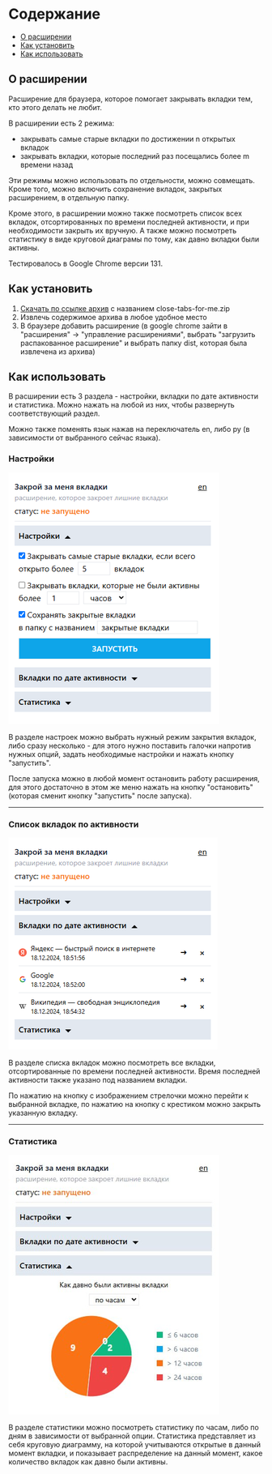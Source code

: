 # Содержание

- [О расширении](#о-расширении)
- [Как установить](#как-установить)
- [Как использовать](#как-использовать)

## О расширении

Расширение для браузера, которое помогает закрывать вкладки тем, кто этого делать не любит.

В расширении есть 2 режима:

- закрывать самые старые вкладки по достижении n открытых вкладок
- закрывать вкладки, которые последний раз посещались более m времени назад

Эти режимы можно использовать по отдельности, можно совмещать. Кроме того, можно включить сохранение вкладок, закрытых расширением, в отдельную папку.

Кроме этого, в расширении можно также посмотреть список всех вкладок, отсортированных по времени последней активности, и при необходимости закрыть их вручную. А также можно посмотреть статистику в виде круговой диаграмы по тому, как давно вкладки были активны.

Тестировалось в Google Chrome версии 131.

## Как установить

1. [Скачать по ссылке архив](example) с названием close-tabs-for-me.zip
2. Извлечь содержимое архива в любое удобное место
3. В браузере добавить расширение (в google chrome зайти в "расширения" -> "управление расширениями", выбрать "загрузить распакованное расширение" и выбрать папку dist, которая была извлечена из архива)

## Как использовать

В расширении есть 3 раздела - настройки, вкладки по дате активности и статистика. Можно нажать на любой из них, чтобы развернуть соответствующий раздел.

Можно также поменять язык нажав на переключатель en, либо ру (в зависимости от выбранного сейчас языка).

### Настройки

![настройки](readme-images/settings.png)

В разделе настроек можно выбрать нужный режим закрытия вкладок, либо сразу несколько - для этого нужно поставить галочки напротив нужных опций, задать необходимые настройки и нажать кнопку "запустить".

После запуска можно в любой момент остановить работу расширения, для этого достаточно в этом же меню нажать на кнопку "остановить" (которая сменит кнопку "запустить" после запуска).

---

### Список вкладок по активности

![список вкладок](readme-images/list.png)

В разделе списка вкладок можно посмотреть все вкладки, отсортированные по времени последней активности. Время последней активности также указано под названием вкладки.

По нажатию на кнопку с изображением стрелочки можно перейти к выбранной вкладке, по нажатию на кнопку с крестиком можно закрыть указанную вкладку.

---

### Статистика

![статистика](readme-images/statistics.png)

В разделе статистики можно посмотреть статистику по часам, либо по дням в зависимости от выбранной опции. Статистика представляет из себя круговую диаграмму, на которой учитываются открытые в данный момент вкладки, и показывает распределение на данный момент, какое количество вкладок как давно были активны.
